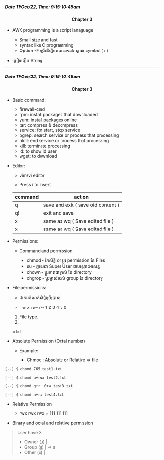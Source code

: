 ##### Date 11/Oct/22, Time: 9:15-10:45am

#### <center> Chapter 3 </center>

+ AWK programming is a script lanaguage 
    - Small size and fast
    - syntax like C programming

    + Option -F ប្រើដើម្បីអោយ awak ស្គាល់ symbol ( : )

+ ប្រៀបធៀប String

--------------------------------------

##### Date 11/Oct/22, Time: 9:15-10:45am

#### <center> Chapter 3 </center>

+ Basic command:

    - firewall-cmd
    - rpm: install packages that downloaded 
    - yum: install packages online
    - tar: compress & decompress
    - service: for start, stop service
    - pgrep: search service or process that processing
    - pkill: end service or process that processing
    - kill: terminate processing
    - id: to show id user
    - wget: to download 

+ Editor:
    - vim/vi editor

    - Press i to insert

    | command | action |
    | ------- | ------ |
    | q       | save and exit ( save old content )|     
    | q!      | exit and save |    
    | x      | same as wq ( Save edited file ) |    
    | x      | same as wq ( Save edited file ) |

+ Permissions:

    - Command and permission

        - chmod - កែសិទ្ធិ or ប្តូរ permission នៃ Files
        - su - ក្លាយជា Super User ជាបណ្តោះអាសន្ន
        - chown - ប្តូរភាពជាម្ចាស់ នៃ directory
        - chgrop - ប្តូរម្ចាស់របស់ group នៃ directory

+ File permissions:
    - ជាការកំណត់សិទ្ធិប្រើប្រាស់

    - r w x rw- r--
    1 2 3 4  5   6
    
    1. File type.
    2. 
    c
    b
    l

+ Absolute Permission (Octal number)

    - Example:

        - Chmod : Absolute or Relative => file
```
[--] $ chomd 765 test1.txt

[--] $ chomd u+rwx test2.txt

[--] $ chomd g+r, 0+w test3.txt

[--] $ chomd a+rx test4.txt
```

+ Relative Permission
    - rwx rwx rwx = 111 111 111

+ Binary and octal and relative permission

>User have 3:
>- Owner (u) |
>- Group (g) | => a
>- Other (o) |